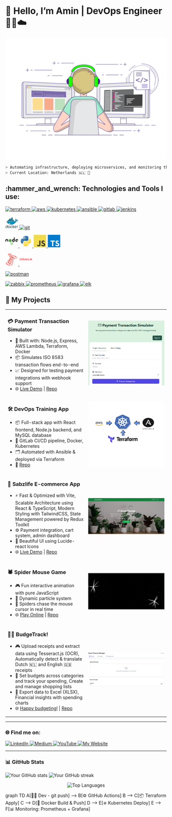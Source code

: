 # 👋 Hello, I’m Amin | DevOps Engineer 👨‍💻☁️

<div align="center">
  <img src="devopsgif.gif" alt="DevOpsEngineerGIF">
</div>

```bash
> Automating infrastructure, deploying microservices, and monitoring the cloud ☁️
> Current Location: Netherlands 🇳🇱 💼
```

<h2 align="left">:hammer_and_wrench: Technologies and Tools I use:</h2>

<!-- DevOps Tools -->
<p align="left">
  <a href="https://www.terraform.io/" target="_blank">
    <img src="https://www.vectorlogo.zone/logos/terraformio/terraformio-icon.svg" alt="terraform" width="40" height="40"/>
  </a>
  <a href="https://aws.amazon.com/" target="_blank">
    <img src="https://www.vectorlogo.zone/logos/amazon_aws/amazon_aws-icon.svg" alt="aws" width="40" height="40"/>
  </a>
  <a href="https://kubernetes.io/" target="_blank">
    <img src="https://www.vectorlogo.zone/logos/kubernetes/kubernetes-icon.svg" alt="kubernetes" width="40" height="40"/>
  </a>
  <a href="https://www.ansible.com/" target="_blank">
    <img src="https://www.vectorlogo.zone/logos/ansible/ansible-icon.svg" alt="ansible" width="40" height="40"/>
  </a>
  <a href="https://about.gitlab.com/" target="_blank">
    <img src="https://www.vectorlogo.zone/logos/gitlab/gitlab-icon.svg" alt="gitlab" width="40" height="40"/>
  </a>
  <a href="https://www.jenkins.io/" target="_blank">
    <img src="https://www.vectorlogo.zone/logos/jenkins/jenkins-icon.svg" alt="jenkins" width="40" height="40"/>
  </a>
</p>

<!-- Containers & Version Control -->
<p align="left">
  <a href="https://www.docker.com/" target="_blank">
    <img src="https://raw.githubusercontent.com/devicons/devicon/master/icons/docker/docker-original-wordmark.svg" alt="docker" width="40" height="40"/>
  </a>
  <a href="https://git-scm.com/" target="_blank">
    <img src="https://www.vectorlogo.zone/logos/git-scm/git-scm-icon.svg" alt="git" width="40" height="40"/>
  </a>
</p>

<!-- Programming Languages -->
<p align="left">
  <a href="https://nodejs.org/" target="_blank">
    <img src="https://raw.githubusercontent.com/devicons/devicon/master/icons/nodejs/nodejs-original-wordmark.svg" alt="nodejs" width="40" height="40"/>
  </a>
  <a href="https://www.python.org/" target="_blank">
    <img src="https://raw.githubusercontent.com/devicons/devicon/master/icons/python/python-original.svg" alt="python" width="40" height="40"/>
  </a>
  <a href="https://www.javascript.com/" target="_blank">
    <img src="https://raw.githubusercontent.com/devicons/devicon/master/icons/javascript/javascript-original.svg" alt="javascript" width="40" height="40"/>
  </a>
  <a href="https://typescriptlang.org" target="_blank">
    <img src="https://raw.githubusercontent.com/devicons/devicon/master/icons/typescript/typescript-original.svg" alt="typescript" width="40" height="40"/>
  </a>
</p>

<!-- Databases -->
<p align="left">
  <a href="https://www.microsoft.com/en-us/sql-server/" target="_blank">
    <img src="https://raw.githubusercontent.com/devicons/devicon/master/icons/microsoftsqlserver/microsoftsqlserver-plain.svg" alt="mssql" width="40" height="40"/>
  </a>
  <a href="https://www.oracle.com/database/" target="_blank">
    <img src="https://raw.githubusercontent.com/devicons/devicon/master/icons/oracle/oracle-original.svg" alt="oracle" width="40" height="40"/>
  </a>
</p>

<!-- API & Testing -->
<p align="left">
  <a href="https://www.postman.com/" target="_blank">
    <img src="https://www.vectorlogo.zone/logos/getpostman/getpostman-icon.svg" alt="postman" width="40" height="40"/>
  </a>
</p>

<!-- Logging & Monitoring -->
<p align="left">
  <a href="https://www.zabbix.com/" target="_blank">
    <img src="https://www.vectorlogo.zone/logos/zabbix/zabbix-icon.svg" alt="zabbix" width="40" height="40"/>
  </a>
  <a href="https://prometheus.io/" target="_blank">
    <img src="https://www.vectorlogo.zone/logos/prometheusio/prometheusio-icon.svg" alt="prometheus" width="40" height="40"/>
  </a>
  <a href="https://grafana.com/" target="_blank">
    <img src="https://www.vectorlogo.zone/logos/grafana/grafana-icon.svg" alt="grafana" width="40" height="40"/>
  </a>
  <a href="https://www.elastic.co/what-is/elk-stack" target="_blank">
    <img src="https://www.vectorlogo.zone/logos/elastic/elastic-icon.svg" alt="elk" width="40" height="40"/>
  </a>
</p>

<h2 align="left">📌 My Projects</h2>

<table>
  <tr>
    <td width="50%">
      <h3>💳 Payment Transaction Simulator</h3>
      <ul>
        <li>🔧 Built with: Node.js, Express, AWS Lambda, Terraform, Docker</li>
        <li>📦 Simulates ISO 8583 transaction flows end-to-end</li>
        <li>📈 Designed for testing payment integrations with webhook support</li>
        <li>🌐 <a href="https://transaction-simulator-frontend-roolpho0.s3-website-us-east-1.amazonaws.com/" target="_blank">Live Demo</a> | <a href="https://github.com/4Min4m/TransactionSimulator" target="_blank">Repo</a></li>
      </ul>
    </td>
    <td>
      <img src="https://github.com/4Min4m/TransactionSimulator/blob/main/paysimu.png" alt="simulator preview" width="100%">
    </td>
  </tr>

  <tr>
    <td width="50%">
      <h3>🛠️ DevOps Training App</h3>
      <ul>
        <li>📦 Full-stack app with React frontend, Node.js backend, and MySQL database</li>
        <li>🔁 GitLab CI/CD pipeline, Docker, Kubernetes</li>
        <li>🗂️ Automated with Ansible & deployed via Terraform</li>
        <li>📘 <a href="https://github.com/4Min4m/3tier-app" target="_blank">Repo</a></li>
      </ul>
    </td>
    <td>
      <img src="https://github.com/4Min4m/3tier-app/blob/main/main.png" alt="devops app preview" width="100%">
    </td>
  </tr>
  
  <tr>
    <td width="50%">
      <h3>🛒 Sabzlife E-commerce App</h3>
      <ul>
        <li>⚡ Fast & Optimized with Vite, Scalable Architecture using React & TypeScript, Modern Styling with TailwindCSS, State Management powered by Redux Toolkit</li>
        <li>⚙️ Payment integration, cart system, admin dashboard</li>
        <li>🚀 Beautiful UI using Lucide-react Icons</li>
        <li>🌐 <a href="https://sabzlife.netlify.app/" target="_blank">Live Demo</a> | <a href="https://github.com/4Min4m/GreenThumb" target="_blank">Repo</a></li>
      </ul>
    </td>
    <td>
      <img src="https://github.com/4Min4m/GreenThumb/blob/main/sabzlife.png" alt="sabzlife preview" width="100%">
    </td>
  </tr>

  <tr>
    <td width="50%">
      <h3>🕷️ Spider Mouse Game</h3>
      <ul>
        <li>🎮 Fun interactive animation with pure JavaScript</li>
        <li>🧠 Dynamic particle system</li>
        <li>👾 Spiders chase the mouse cursor in real time</li>
        <li>🌐 <a href="https://spidercurs.netlify.app/" target="_blank">Play Online</a> | <a href="https://github.com/4Min4m/spider-cursor" target="_blank">Repo</a></li>
      </ul>
    </td>
    <td>
      <img src="https://github.com/4Min4m/spider-cursor/blob/main/spiders.png" alt="spider game preview" width="100%">
    </td>
  </tr>
    <tr>
    <td width="50%">
      <h3> 🧾💸 BudgeTrack! </h3>
      <ul>
        <li>🎮 Upload receipts and extract data using Tesseract.js (OCR), Automatically detect & translate Dutch 🇳🇱 and English 🇬🇧 receipts</li>
        <li>🧠 Set budgets across categories and track your spending, Create and manage shopping lists</li>
        <li>👾 Export data to Excel (XLSX), Financial insights with spending charts</li>
        <li>🌐 <a href="https://budgetracki.netlify.app/" target="_blank">Happy budgeting!</a> | <a href="https://github.com/4Min4m/BudgeTrack" target="_blank">Repo</a></li>
      </ul>
    </td>
    <td>
      <img src="https://github.com/4Min4m/BudgeTrack/blob/main/main.png" alt="main page" width="100%">
    </td>
  </tr>
</table>


---

### 🌐 Find me on:

<p align="left">
  <a href="https://www.linkedin.com/in/mohammad-amin-amini/" target="_blank">
    <img src="https://img.shields.io/badge/-LinkedIn-0077B5?style=for-the-badge&logo=linkedin&logoColor=white" alt="LinkedIn"/>
  </a>
  <a href="https://medium.com/@m.a.amini2011" target="_blank">
    <img src="https://img.shields.io/badge/-Medium-12100E?style=for-the-badge&logo=medium&logoColor=white" alt="Medium"/>
  </a>
  <a href="https://www.youtube.com/@aminamshowi" target="_blank">
    <img src="https://img.shields.io/badge/-YouTube-FF0000?style=for-the-badge&logo=youtube&logoColor=white" alt="YouTube"/>
  </a>
  <a href="https://yourdomain.com" target="_blank">
    <img src="https://img.shields.io/badge/-Portfolio-000000?style=for-the-badge&logo=firefox-browser&logoColor=white" alt="My Website"/>
  </a>
</p>

---

### 📊 GitHub Stats

<p align="left">
  <img src="https://github-readme-stats.vercel.app/api?username=4Min4m&show_icons=true&theme=tokyonight&hide_border=true" alt="Your GitHub stats" width="48%"/>
  <img src="https://github-readme-streak-stats.herokuapp.com/?user=4Min4m&theme=tokyonight&hide_border=true" alt="Your GitHub streak" width="48%"/>
</p>

<p align="center">
  <img src="https://github-readme-stats.vercel.app/api/top-langs/?username=4Min4m&layout=compact&theme=tokyonight&hide_border=true" alt="Top Languages" />
</p>

graph TD
  A[👨‍💻 Dev - git push] --> B[⚙️ GitHub Actions]
  B --> C[📦 Terraform Apply]
  C --> D[🐳 Docker Build & Push]
  D --> E[⎈ Kubernetes Deploy]
  E --> F[📊 Monitoring: Prometheus + Grafana]

